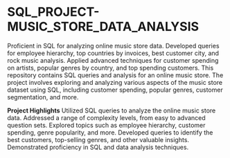 # SQL_PROJECT-MUSIC_STORE_DATA_ANALYSIS
Proficient in SQL for analyzing online music store data. Developed queries for employee hierarchy, top countries by invoices, best customer city, and rock music analysis. Applied advanced techniques for customer spending on artists, popular genres by country, and top spending customers.
This repository contains SQL queries and analysis for an online music store. The project involves exploring and analyzing various aspects of the music store dataset using SQL, including customer spending, popular genres, customer segmentation, and more.

**Project Highlights**
Utilized SQL queries to analyze the online music store data.
Addressed a range of complexity levels, from easy to advanced question sets.
Explored topics such as employee hierarchy, customer spending, genre popularity, and more.
Developed queries to identify the best customers, top-selling genres, and other valuable insights.
Demonstrated proficiency in SQL and data analysis techniques.
